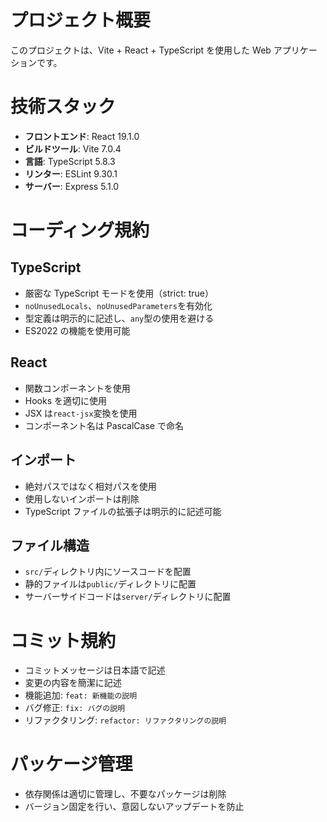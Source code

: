 # プロジェクト概要

このプロジェクトは、Vite + React + TypeScript を使用した Web アプリケーションです。

# 技術スタック

- **フロントエンド**: React 19.1.0
- **ビルドツール**: Vite 7.0.4
- **言語**: TypeScript 5.8.3
- **リンター**: ESLint 9.30.1
- **サーバー**: Express 5.1.0

# コーディング規約

## TypeScript

- 厳密な TypeScript モードを使用（strict: true）
- `noUnusedLocals`、`noUnusedParameters`を有効化
- 型定義は明示的に記述し、`any`型の使用を避ける
- ES2022 の機能を使用可能

## React

- 関数コンポーネントを使用
- Hooks を適切に使用
- JSX は`react-jsx`変換を使用
- コンポーネント名は PascalCase で命名

## インポート

- 絶対パスではなく相対パスを使用
- 使用しないインポートは削除
- TypeScript ファイルの拡張子は明示的に記述可能

## ファイル構造

- `src/`ディレクトリ内にソースコードを配置
- 静的ファイルは`public/`ディレクトリに配置
- サーバーサイドコードは`server/`ディレクトリに配置

# コミット規約

- コミットメッセージは日本語で記述
- 変更の内容を簡潔に記述
- 機能追加: `feat: 新機能の説明`
- バグ修正: `fix: バグの説明`
- リファクタリング: `refactor: リファクタリングの説明`

# パッケージ管理

- 依存関係は適切に管理し、不要なパッケージは削除
- バージョン固定を行い、意図しないアップデートを防止
